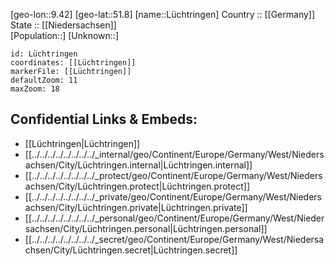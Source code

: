 ﻿---
location: [51.8,9.42] 
mapzoom: [7,12] 
mapmarker: city 
type: City
tags:
- geo/City


SpocWebEntityId: 32122
isDeleted: false
confidential: public

---
[geo-lon::9.42] 
[geo-lat::51.8] 
[name::Lüchtringen] 
Country :: [[Germany]]  
State :: [[Niedersachsen]]  
[Population::] 
[Unknown::] 


```leaflet
id: Lüchtringen
coordinates: [[Lüchtringen]] 
markerFile: [[Lüchtringen]] 
defaultZoom: 11 
maxZoom: 18
```


## Confidential Links & Embeds: 
- [[Lüchtringen|Lüchtringen]]  
- [[../../../../../../../../_internal/geo/Continent/Europe/Germany/West/Niedersachsen/City/Lüchtringen.internal|Lüchtringen.internal]] 
- [[../../../../../../../../_protect/geo/Continent/Europe/Germany/West/Niedersachsen/City/Lüchtringen.protect|Lüchtringen.protect]] 
- [[../../../../../../../../_private/geo/Continent/Europe/Germany/West/Niedersachsen/City/Lüchtringen.private|Lüchtringen.private]] 
- [[../../../../../../../../_personal/geo/Continent/Europe/Germany/West/Niedersachsen/City/Lüchtringen.personal|Lüchtringen.personal]] 
- [[../../../../../../../../_secret/geo/Continent/Europe/Germany/West/Niedersachsen/City/Lüchtringen.secret|Lüchtringen.secret]] 
